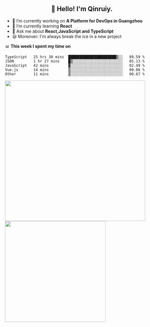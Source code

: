 <h2 align="center">👋 Hello! I'm Qinruiy.</h2>


- 🔭 I’m currently working on **A Platform for DevOps in Guangzhou**
- 🌱 I’m currently learning **React**
- 💬 Ask me about **React,JavaScript and TypeScript**
- 😃 Moreover: I'm always break the ice in a new project

📊 **This week I spent my time on**

<!--START_SECTION:waka-->
```text
TypeScript   25 hrs 30 mins  ██████████████████████▒░░   89.59 % 
JSON         1 hr 27 mins    █▒░░░░░░░░░░░░░░░░░░░░░░░   05.13 % 
JavaScript   42 mins         ▓░░░░░░░░░░░░░░░░░░░░░░░░   02.49 % 
Vue.js       14 mins         ▒░░░░░░░░░░░░░░░░░░░░░░░░   00.86 % 
Other        11 mins         ▒░░░░░░░░░░░░░░░░░░░░░░░░   00.67 % 
```
<!--END_SECTION:waka-->

<p>
<img align="left" width="460" src="https://github-readme-stats.vercel.app/api?username=Qinruiy&custom_title=Qrinruiy's Github Stats&theme=graywhite&hide_border=true"/> <img align="left" width="330" src="https://github-readme-stats.vercel.app/api/top-langs/?username=Qinruiy&layout=compact&theme=graywhite&hide_border=true"/>
</p>
